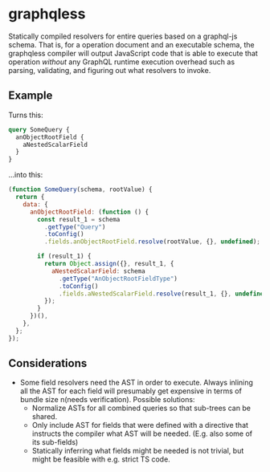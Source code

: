 # graphqless

Statically compiled resolvers for entire queries based on a graphql-js schema. That is, for a operation document and an
executable schema, the graphqless compiler will output JavaScript code that is able to execute that operation _without_
any GraphQL runtime execution overhead such as parsing, validating, and figuring out what resolvers to invoke.

## Example

Turns this:

```graphql
query SomeQuery {
  anObjectRootField {
    aNestedScalarField
  }
}
```

…into this:

```js
(function SomeQuery(schema, rootValue) {
  return {
    data: {
      anObjectRootField: (function () {
        const result_1 = schema
          .getType("Query")
          .toConfig()
          .fields.anObjectRootField.resolve(rootValue, {}, undefined);

        if (result_1) {
          return Object.assign({}, result_1, {
            aNestedScalarField: schema
              .getType("AnObjectRootFieldType")
              .toConfig()
              .fields.aNestedScalarField.resolve(result_1, {}, undefined, {}),
          });
        }
      })(),
    },
  };
});
```

## Considerations

- Some field resolvers need the AST in order to execute. Always inlining all the AST for each field will presumably get expensive in terms of bundle size n(needs verification). Possible solutions:
  - Normalize ASTs for all combined queries so that sub-trees can be shared.
  - Only include AST for fields that were defined with a directive that instructs the compiler what AST will be needed. (E.g. also some of its sub-fields)
  - Statically inferring what fields might be needed is not trivial, but might be feasible with e.g. strict TS code.
